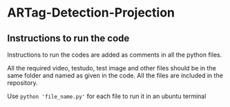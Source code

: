 # ARTag-Detection-Projection

## Instructions to run the code
Instructions to run the codes are added as comments in all the python files.

All the required video, testudo, test image and other files should be in the same folder and named as given in the code. All the files are included in the repository.

Use `python 'file_name.py'` for each file to run it in an ubuntu terminal
